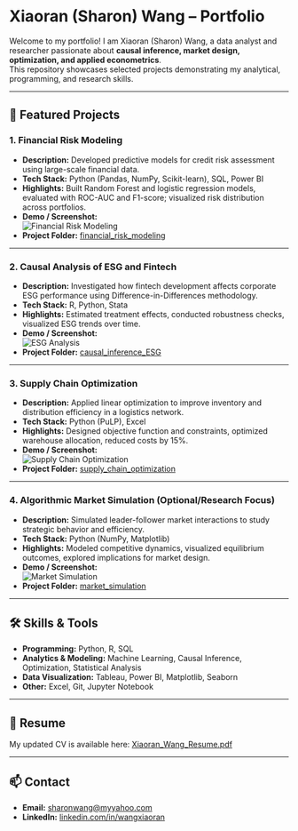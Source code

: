 # Xiaoran (Sharon) Wang – Portfolio

Welcome to my portfolio! I am Xiaoran (Sharon) Wang, a data analyst and researcher passionate about **causal inference, market design, optimization, and applied econometrics**.  
This repository showcases selected projects demonstrating my analytical, programming, and research skills.

---

## 📂 Featured Projects

### 1. Financial Risk Modeling
- **Description:** Developed predictive models for credit risk assessment using large-scale financial data.
- **Tech Stack:** Python (Pandas, NumPy, Scikit-learn), SQL, Power BI
- **Highlights:** Built Random Forest and logistic regression models, evaluated with ROC-AUC and F1-score; visualized risk distribution across portfolios.
- **Demo / Screenshot:**  
  ![Financial Risk Modeling](./images/financial_risk_modeling.png)
- **Project Folder:** [financial_risk_modeling](./financial_risk_modeling)

---

### 2. Causal Analysis of ESG and Fintech
- **Description:** Investigated how fintech development affects corporate ESG performance using Difference-in-Differences methodology.
- **Tech Stack:** R, Python, Stata
- **Highlights:** Estimated treatment effects, conducted robustness checks, visualized ESG trends over time.
- **Demo / Screenshot:**  
  ![ESG Analysis](./images/causal_inference_ESG.png)
- **Project Folder:** [causal_inference_ESG](./causal_inference_ESG)

---

### 3. Supply Chain Optimization
- **Description:** Applied linear optimization to improve inventory and distribution efficiency in a logistics network.
- **Tech Stack:** Python (PuLP), Excel
- **Highlights:** Designed objective function and constraints, optimized warehouse allocation, reduced costs by 15%.
- **Demo / Screenshot:**  
  ![Supply Chain Optimization](./images/supply_chain_optimization.png)
- **Project Folder:** [supply_chain_optimization](./supply_chain_optimization)

---

### 4. Algorithmic Market Simulation (Optional/Research Focus)
- **Description:** Simulated leader-follower market interactions to study strategic behavior and efficiency.
- **Tech Stack:** Python (NumPy, Matplotlib)
- **Highlights:** Modeled competitive dynamics, visualized equilibrium outcomes, explored implications for market design.
- **Demo / Screenshot:**  
  ![Market Simulation](./images/market_simulation.png)
- **Project Folder:** [market_simulation](./market_simulation)

---

## 🛠 Skills & Tools
- **Programming:** Python, R, SQL  
- **Analytics & Modeling:** Machine Learning, Causal Inference, Optimization, Statistical Analysis  
- **Data Visualization:** Tableau, Power BI, Matplotlib, Seaborn  
- **Other:** Excel, Git, Jupyter Notebook  

---

## 📄 Resume
My updated CV is available here: [Xiaoran_Wang_Resume.pdf](./Resume/Xiaoran_Wang_Resume.pdf)

---

## 📫 Contact
- **Email:** sharonwang@myyahoo.com  
- **LinkedIn:** [linkedin.com/in/wangxiaoran](https://www.linkedin.com/in/wangxiaoran/)
